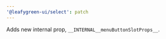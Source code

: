 ```yaml
---
'@leafygreen-ui/select': patch
---
```


Adds new internal prop, `__INTERNAL__menuButtonSlotProps__`.
